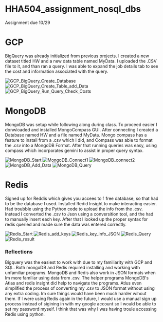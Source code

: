 # HHA504_assignment_nosql_dbs
Assignment due 10/29

# GCP

BigQuery was already initialized from previous projects.  I created a new dataset titled HW and a new data table named MyData.  I uploaded the .CSV file to it, and than ran a query.  I was able to expand the job details tab to see the cost and information associated with the query.

![GCP_BigQuery_Create_Database](https://github.com/user-attachments/assets/6a3e5f22-c792-47cf-961a-9256bb25743a)
![GCP_BigQuery_Create_Table_add_Data](https://github.com/user-attachments/assets/057cdf64-3fd1-4cb2-8894-ea867a559f49)
![GCP_BigQuery_Run_Query_Check_Costs](https://github.com/user-attachments/assets/0275d3b8-d480-422b-a262-68320ec9bea4)

# MongoDB

MongoDB was setup while following along during class.  To proceed easier I donwloaded and installed MongoCompass GUI.  After connecting I created a Database named HW and a file named MyData.  Mongo compass has a feature to install from a .csv which I did, and Compass was able to format the .csv into a MongoDB Format.  After that running queries was easy, using compass which incorporates gemini to assist in proper query syntax.

![MongoDB_Start](https://github.com/user-attachments/assets/0f1dd29b-4386-46e6-a19c-c076239b8449)
![MongoDB_Connect1](https://github.com/user-attachments/assets/cd3551ab-3360-4d8d-8130-7536e533fb35)
![MongoDB_connect2](https://github.com/user-attachments/assets/cac70df6-a17a-4d01-8766-e0f1d5dab8a8)
![MongoDB_Add_Data](https://github.com/user-attachments/assets/0e7ead6b-27a9-4e76-8b35-fe208f1d9176)
![MongoDB_Query](https://github.com/user-attachments/assets/affed60c-9351-4dfb-b815-0abf908202a1)

# Redis

Signed up for Reddis which gives you accees to 1 free database, so that had to be the database I used.  Installed Redid Insight to make interacting easier.  Had troubble using the Python code to upload the info from the .csv.  Instead I converted the .csv to Json using a conversition tool, and the had to manually insert each key.  After that I looked up the proper syntax for redis queried and made sure the data was entered correctly.

![Redis_Start](https://github.com/user-attachments/assets/6f1c2690-3754-4f2a-8286-a83cb0a14d79)
![Redis_add_keys](https://github.com/user-attachments/assets/67c63ed5-670c-48df-b75d-ab8b07969765)
![Redis_key_info_JSON](https://github.com/user-attachments/assets/08068ca0-d9be-4dcf-884f-c7a4b3ed910c)
![Redis_Query](https://github.com/user-attachments/assets/2caf23eb-3729-439a-93f4-9d55d5dac2fa)
![Redis_result](https://github.com/user-attachments/assets/e6e6d10e-769a-4c17-8beb-4475e5792616)


### Reflections

Bigquery was the easiest to work with due to my familiarity with GCP and SQL.  Both mongoDB and Redis required installing and working with unfamiliar programs.  MongoDB and Redis also work in JSON formats when Im more familiar using data from .csv. The helper programs MongoDB's Atlas and redis insight did help to navigate the programs.  Atlus even simplified the process of converting my .csv to JSON format without using any extra coding.  Im sure things would have been much harder wihout them.  If I were using Redis again in the future, I would use a manual sign up process instead of sigining in with my google account so I would be able to set my password myself.  I think that was why I was having troule accessing Redis using python. 
